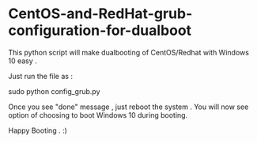 # CentOS-and-RedHat-grub-configuration-for-dualboot

This python script will make dualbooting of CentOS/Redhat with Windows 10 easy .

Just run the file as :

sudo python config_grub.py

Once you see "done" message , just reboot the system . You will now see option of choosing to boot Windows 10 during booting.

Happy Booting . :)
